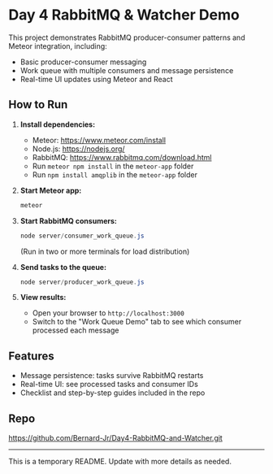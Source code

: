 # Day 4 RabbitMQ & Watcher Demo

This project demonstrates RabbitMQ producer-consumer patterns and Meteor integration, including:
- Basic producer-consumer messaging
- Work queue with multiple consumers and message persistence
- Real-time UI updates using Meteor and React

## How to Run

1. **Install dependencies:**
   - Meteor: https://www.meteor.com/install
   - Node.js: https://nodejs.org/
   - RabbitMQ: https://www.rabbitmq.com/download.html
   - Run `meteor npm install` in the `meteor-app` folder
   - Run `npm install amqplib` in the `meteor-app` folder

2. **Start Meteor app:**
   ```powershell
   meteor
   ```

3. **Start RabbitMQ consumers:**
   ```powershell
   node server/consumer_work_queue.js
   ```
   (Run in two or more terminals for load distribution)

4. **Send tasks to the queue:**
   ```powershell
   node server/producer_work_queue.js
   ```

5. **View results:**
   - Open your browser to `http://localhost:3000`
   - Switch to the "Work Queue Demo" tab to see which consumer processed each message

## Features
- Message persistence: tasks survive RabbitMQ restarts
- Real-time UI: see processed tasks and consumer IDs
- Checklist and step-by-step guides included in the repo

## Repo
https://github.com/Bernard-Jr/Day4-RabbitMQ-and-Watcher.git

---
This is a temporary README. Update with more details as needed.
